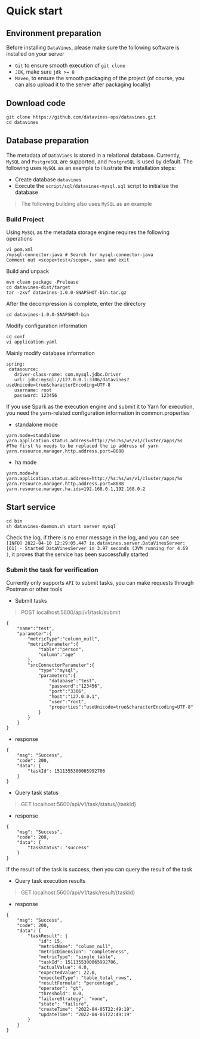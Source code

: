 # Quick start
## Environment preparation

Before installing `DataVines`, please make sure the following software is installed on your server
- `Git` to ensure smooth execution of `git clone`
- `JDK`, make sure `jdk >= 8`
- `Maven`, to ensure the smooth packaging of the project (of course, you can also upload it to the server after packaging locally)

## Download code
```shell
git clone https://github.com/datavines-ops/datavines.git
cd datavines
````

## Database preparation
The metadata of `DataVines` is stored in a relational database. Currently, `MySQL` and `PostgreSQL` are supported, and `PostgreSQL` is used by default. The following uses `MySQL` as an example to illustrate the installation steps:
- Create database `datavines`
- Execute the `script/sql/datavines-mysql.sql` script to initialize the database

> The following building also uses `MySQL` as an example


### Build Project

Using `MySQL` as the metadata storage engine requires the following operations

````
vi pom.xml
/mysql-connector-java # Search for mysql-connector-java
Comment out <scope>test</scope>, save and exit
````

Build and unpack

```shell
mvn clean package -Prelease
cd datavines-dist/target
tar -zxvf datavines-1.0.0-SNAPSHOT-bin.tar.gz
````

After the decompression is complete, enter the directory
````
cd datavines-1.0.0-SNAPSHOT-bin
````
Modify configuration information
````
cd conf
vi application.yaml
````
Mainly modify database information
````
spring:
 datasource:
   driver-class-name: com.mysql.jdbc.Driver
   url: jdbc:mysql://127.0.0.1:3306/datavines?useUnicode=true&characterEncoding=UTF-8
   username: root
   password: 123456
````
If you use Spark as the execution engine and submit it to Yarn for execution, you need the yarn-related configuration information in common.properties
- standalone mode
````
yarn.mode=standalone
yarn.application.status.address=http://%s:%s/ws/v1/cluster/apps/%s #The first %s needs to be replaced the ip address of yarn
yarn.resource.manager.http.address.port=8088
````
- ha mode
````
yarn.mode=ha
yarn.application.status.address=http://%s:%s/ws/v1/cluster/apps/%s
yarn.resource.manager.http.address.port=8088
yarn.resource.manager.ha.ids=192.168.0.1,192.168.0.2
````

## Start service

````
cd bin
sh datavines-daemon.sh start server mysql
````

Check the log, if there is no error message in the log, and you can see `[INFO] 2022-04-10 12:29:05.447 io.datavines.server.DataVinesServer:[61] - Started DataVinesServer in 3.97 seconds (JVM running for 4.69 )`, it proves that the service has been successfully started

### Submit the task for verification
Currently only supports `API` to submit tasks, you can make requests through Postman or other tools
- Submit tasks
> POST localhost:5600/api/v1/task/submit
````
{
    "name":"test",
    "parameter":{
        "metricType":"column_null",
        "metricParameter":{
            "table":"person",
            "column":"age"
        },
        "srcConnectorParameter":{
            "type":"mysql",
            "parameters":{
                "database":"test",
                "password":"123456",
                "port":"3306",
                "host":"127.0.0.1",
                "user":"root",
                "properties":"useUnicode=true&characterEncoding=UTF-8"
            }
        }
    }
}
````
- response
````
{
    "msg": "Success",
    "code": 200,
    "data": {
        "taskId": 1511355300065992706
    }
}
````
- Query task status
> GET localhost:5600/api/v1/task/status/{taskId}

- response
````
{
    "msg": "Success",
    "code": 200,
    "data": {
        "taskStatus": "success"
    }
}
````
If the result of the task is success, then you can query the result of the task
- Query task execution results
> GET localhost:5600/api/v1/task/result/{taskId}

- response
````
{
    "msg": "Success",
    "code": 200,
    "data": {
        "taskResult": {
            "id": 15,
            "metricName": "column_null",
            "metricDimension": "completeness",
            "metricType": "single_table",
            "taskId": 1511355300065992706,
            "actualValue": 4.0,
            "expectedValue": 22.0,
            "expectedType": "table_total_rows",
            "resultFormula": "percentage",
            "operator": "gt",
            "threshold": 0.0,
            "failureStrategy": "none",
            "state": "failure",
            "createTime": "2022-04-05T22:49:19",
            "updateTime": "2022-04-05T22:49:19"
        }
    }
}
````